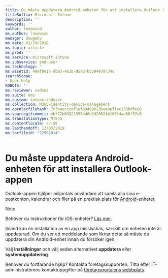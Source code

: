 ```yaml
---
title: Du måste uppdatera Android-enheten för att installera Outlook | Microsoft Docs
titleSuffix: Microsoft Intune
description: ''
keywords: ''
author: lenewsad
ms.author: lanewsad
manager: dougeby
ms.date: 01/29/2018
ms.topic: article
ms.prod: ''
ms.service: microsoft-intune
ms.subservice: end-user
ms.technology: ''
ms.assetid: 48ef8e17-db03-4a1b-95a2-bc594979734c
searchScope:
- User help
ROBOTS: ''
ms.reviewer: vadona
ms.suite: ems
ms.custom: intune-enduser
ms.collection: M365-identity-device-management
ms.openlocfilehash: 7c3e4ecccef1ef094000136e49effac138bdfe88
ms.sourcegitcommit: ebf72b038219904d6e7d20024b107f4aa68f57e6
ms.translationtype: MTE75
ms.contentlocale: sv-SE
ms.lasthandoff: 12/05/2019
ms.locfileid: "72501914"
---
```

# <a name="you-need-to-update-your-android-device-to-install-the-outlook-app"></a>Du måste uppdatera Android-enheten för att installera Outlook-appen

Outlook-appen hjälper miljontals användare att samla alla sina e-postkonton, kalendrar och filer på en praktisk plats för [Android](https://play.google.com/store/apps/details?id=com.microsoft.office.outlook)-enheter.

>[!NOTE]
> Behöver du instruktioner för iOS-enheter? [Läs mer](update-device-outlook-ios.md).

Ibland kan en installation av en app misslyckas, särskilt om enheten inte är uppdaterad. Om du ser ett meddelande som liknar detta så måste du uppdatera din Android-enhet innan du försöker igen.

Välj **Inställningar** och välj sedan alternativet **uppdatera** eller **systemuppdatering**.

Behöver du fortfarande hjälp? Kontakta företagssupporten. Titta efter IT-administratörens kontaktuppgifter på [företagsportalens webbplats](https://go.microsoft.com/fwlink/?linkid=2010980).
